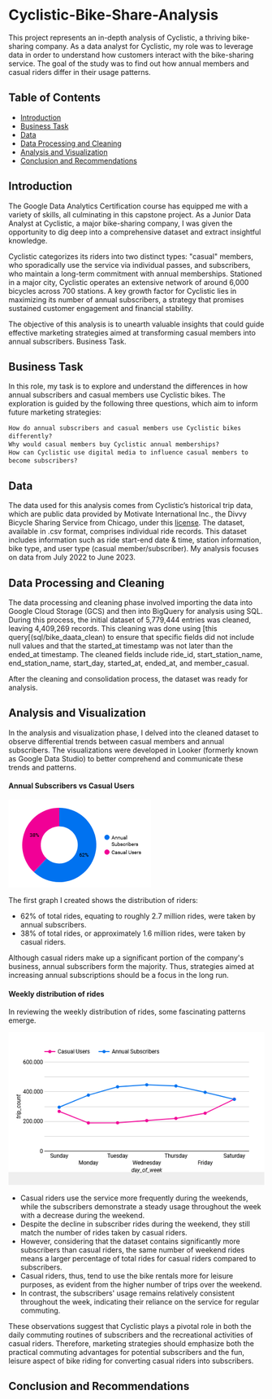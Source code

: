 # Cyclistic-Bike-Share-Analysis
This project represents an in-depth analysis of Cyclistic, a thriving bike-sharing company. As a data analyst for Cyclistic, my role was to leverage data in order to understand how customers interact with the bike-sharing service. The goal of the study was to find out how annual members and casual riders differ in their usage patterns.
## Table of Contents
- [Introduction](#introduction)
- [Business Task](#business-task)
- [Data](#data)
- [Data Processing and Cleaning](#data-processing-and-cleaning)
-  [Analysis and Visualization](#analysis-and-visualization)
-   [Conclusion and Recommendations](#conclusion-and-recommendations)

## Introduction

The Google Data Analytics Certification course has equipped me with a variety of skills, all culminating in this capstone project. As a Junior Data Analyst at Cyclistic, a major bike-sharing company, I was given the opportunity to dig deep into a comprehensive dataset and extract insightful knowledge.

Cyclistic categorizes its riders into two distinct types: "casual" members, who sporadically use the service via individual passes, and subscribers, who maintain a long-term commitment with annual memberships. Stationed in a major city, Cyclistic operates an extensive network of around 6,000 bicycles across 700 stations. A key growth factor for Cyclistic lies in maximizing its number of annual subscribers, a strategy that promises sustained customer engagement and financial stability.

The objective of this analysis is to unearth valuable insights that could guide effective marketing strategies aimed at transforming casual members into annual subscribers.
Business Task.

## Business Task
In this role, my task is to explore and understand the differences in how annual subscribers and casual members use Cyclistic bikes. The exploration is guided by the following three questions, which aim to inform future marketing strategies:

    How do annual subscribers and casual members use Cyclistic bikes differently?
    Why would casual members buy Cyclistic annual memberships?
    How can Cyclistic use digital media to influence casual members to become subscribers?

## Data
The data used for this analysis comes from Cyclistic’s historical trip data, which are public data provided by Motivate International Inc., the Divvy Bicycle Sharing Service from Chicago, under this [license](https://www.divvybikes.com/data-license-agreement). The dataset, available in .csv format, comprises individual ride records. This dataset includes information such as ride start-end date & time, station information, bike type, and user type (casual member/subscriber). My analysis focuses on data from July 2022 to June 2023.

## Data Processing and Cleaning

The data processing and cleaning phase involved importing the data into Google Cloud Storage (GCS) and then into BigQuery for analysis using SQL. During this process, the initial dataset of 5,779,444 entries was cleaned, leaving 4,409,269 records. This cleaning was done using [this query[(sql/bike_daata_clean) to ensure that specific fields did not include null values and that the started_at timestamp was not later than the ended_at timestamp. The cleaned fields include ride_id, start_station_name, end_station_name, start_day, started_at, ended_at, and member_casual.

After the cleaning and consolidation process, the dataset was ready for analysis.

## Analysis and Visualization

In the analysis and visualization phase, I delved into the cleaned dataset to observe differential trends between casual members and annual subscribers. The visualizations were developed in Looker (formerly known as Google Data Studio) to better comprehend and communicate these trends and patterns.

#### Annual Subscribers vs Casual Users

![viz/Annual Subscribers vs Casual Users.png](https://github.com/mkj89/Cyclistic-Bike-Share-Analysis/blob/main/viz/Annual%20Subscribers%20vs%20Casual%20Users.png)

The first graph I created shows the distribution of riders:

+ 62% of total rides, equating to roughly 2.7 million rides, were taken by annual subscribers.
+ 38% of total rides, or approximately 1.6 million rides, were taken by casual riders.

Although casual riders make up a significant portion of the company's business, annual subscribers form the majority. 
Thus, strategies aimed at increasing annual subscriptions should be a focus in the long run.

#### Weekly distribution of rides
In reviewing the weekly distribution of rides, some fascinating patterns emerge.

![viz/Weekly distribution of rides.png](https://github.com/mkj89/Cyclistic-Bike-Share-Analysis/blob/main/viz/Weekly%20distribution%20trips.png)
+ Casual riders use the service more frequently during the weekends, while the subscribers demonstrate a steady usage throughout the week with a decrease during the weekend.
+ Despite the decline in subscriber rides during the weekend, they still match the number of rides taken by casual riders. 
+ However, considering that the dataset contains significantly more subscribers than casual riders, the same number of weekend rides means a larger percentage of total rides for casual riders compared to subscribers.
+ Casual riders, thus, tend to use the bike rentals more for leisure purposes, as evident from the higher number of trips over the weekend. 
+ In contrast, the subscribers' usage remains relatively consistent throughout the week, indicating their reliance on the service for regular commuting.

These observations suggest that Cyclistic plays a pivotal role in both the daily commuting routines of subscribers and the recreational activities of casual riders. 
Therefore, marketing strategies should emphasize both the practical commuting advantages for potential subscribers and the fun, leisure aspect of bike riding for converting casual riders into subscribers. 

## Conclusion and Recommendations
